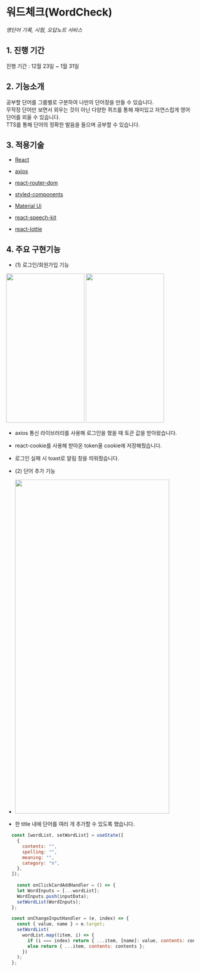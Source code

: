 # 워드체크(WordCheck)

<i>영단어 기록, 시험, 오답노트 서비스</i>
<br>

## 1. 진행 기간

진행 기간 : 12월 23일 ~ 1월 31일

## 2. 기능소개

공부할 단어를 그룹별로 구분하여 나만의 단어장을 만들 수 있습니다.  
무작정 단어만 보면서 외우는 것이 아닌 다양한 퀴즈를 통해 재미있고 자연스럽게 영어단어를 외울 수 있습니다.  
TTS를 통해 단어의 정확한 발음을 들으며 공부할 수 있습니다.

## 3. 적용기술

- [React](https://ko.reactjs.org/)

- [axios](https://www.npmjs.com/package/axios)

- [react-router-dom](https://www.npmjs.com/package/react-router-dom)

- [styled-components](https://styled-components.com/)

- [Material Ui](https://mui.com/)

- [react-speech-kit](https://www.npmjs.com/package/react-speech-kit)

- [react-lottie](https://www.npmjs.com/package/react-lottie)


## 4. 주요 구현기능

- (1) 로그인/회원가입 기능
<img src="https://user-images.githubusercontent.com/49505843/152646257-7651c5ed-93de-4bc3-8ca7-7faef690488b.png" width="210" height="400">
<img src="https://user-images.githubusercontent.com/49505843/152646257-7651c5ed-93de-4bc3-8ca7-7faef690488b.png"  width="210" height="400">

 - axios 통신 라이브러리를 사용해 로그인을 했을 때 토큰 값을 받아왔습니다.
 - react-cookie를 사용해 받아온 token울 cookie에 저장해줬습니다. 
 - 로그인 실패 시 toast로 알림 창을 띄워줬습니다. 

- (2) 단어 추가 기능 
- <img src="https://user-images.githubusercontent.com/49505843/152646595-29fa8a58-de39-477f-80dc-096207654a1e.png"  width="414" height="896">

- 한 title 내에 단어를 여러 개 추가할 수 있도록 했습니다. 
```jsx
  const [wordList, setWordList] = useState([
    {
      contents: "",
      spelling: "",
      meaning: "",
      category: "n", 
    },
  ]);
 
    const onClickCardAddHandler = () => {
    let WordInputs = [...wordList];
    WordInputs.push(inputData);
    setWordList(WordInputs);
  };
  
  const onChangeInputHandler = (e, index) => {
    const { value, name } = e.target;
    setWordList(
      wordList.map((item, i) => {
        if (i === index) return { ...item, [name]: value, contents: contents };
        else return { ...item, contents: contents };
      })
    );
  };
```






